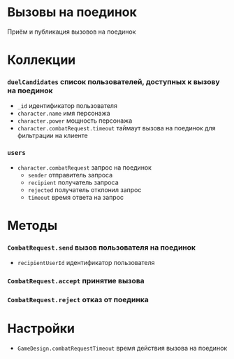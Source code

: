 # Вызовы на поединок
Приём и публикация вызовов на поединок

# Коллекции
### `duelCandidates` список пользователей, доступных к вызову на поединок
  - `_id` идентификатор пользователя
  - `character.name` имя персонажа
  - `character.power` мощность персонажа
  - `character.combatRequest.timeout` таймаут вызова на поединок для фильтрации на клиенте

### `users`
  - `character.combatRequest` запрос на поединок
    - `sender` отправитель запроса
    - `recipient` получатель запроса
    - `rejected` получатель отклонил запрос
    - `timeout` время ответа на запрос

# Методы
### `CombatRequest.send` вызов пользователя на поединок
  - `recipientUserId` идентификатор пользователя

### `CombatRequest.accept` принятие вызова

### `CombatRequest.reject` отказ от поединка

# Настройки
- `GameDesign.combatRequestTimeout` время действия вызова на поединок